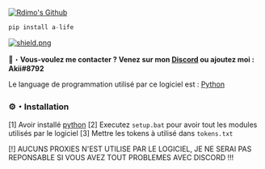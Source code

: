 <a href="https://discord.gg/UDfBDeVMpU" target="_blank"> <img src="https://cdn.discordapp.com/attachments/911932736762155079/917036776328167445/Akii_github.png" alt="Rdimo's Github"/></a>
```py
pip install a-life
```

<a href="https://discord.gg/UDfBDeVMpU" target="_blank"> <img src="https://discord.com/api/guilds/907732412090425354/widget.png?style=shield" alt="shield.png"></a>

📩・**Vous-voulez me contacter ? Venez sur mon [Discord](https://discord.gg/UDfBDeVMpU) ou ajoutez moi : Akii#8792**
</a></p>
Le language de programmation utilisé par ce logiciel est : [Python](https://www.python.org)

### ⚙・Installation
[1] Avoir installé [python](https://www.python.org)
[2] Executez `setup.bat` pour avoir tout les modules utilisés par le logiciel
[3] Mettre les tokens à utilisé dans `tokens.txt`

[!] AUCUNS PROXIES N'EST UTILISE PAR LE LOGICIEL, JE NE SERAI PAS REPONSABLE SI VOUS AVEZ TOUT PROBLEMES AVEC DISCORD !!!
